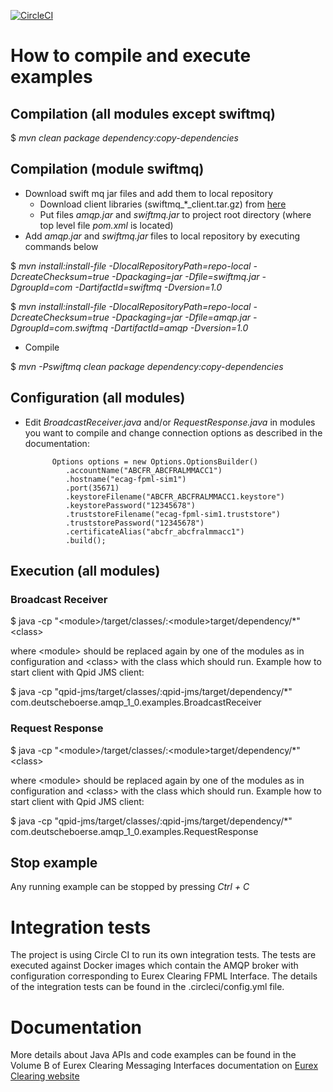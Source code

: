 [![CircleCI](https://circleci.com/gh/Eurex-Clearing-Messaging-Interfaces/Java-Code-Examples.svg?style=shield)](https://circleci.com/gh/Eurex-Clearing-Messaging-Interfaces/Java-Code-Examples)

# How to compile and execute examples


## Compilation (all modules except swiftmq)

 $ _mvn clean package dependency:copy-dependencies_

## Compilation (module swiftmq)

 * Download swift mq jar files and add them to local repository
     * Download client libraries (swiftmq_*_client.tar.gz) from [here](http://www.swiftmq.com/downloads/index.html)
     * Put files _amqp.jar_ and _swiftmq.jar_ to project root directory (where top level file _pom.xml_ is located)
 * Add _amqp.jar_ and _swiftmq.jar_ files to local repository by executing commands below

 $ _mvn install:install-file -DlocalRepositoryPath=repo-local -DcreateChecksum=true -Dpackaging=jar -Dfile=swiftmq.jar -DgroupId=com -DartifactId=swiftmq -Dversion=1.0_

 $ _mvn install:install-file -DlocalRepositoryPath=repo-local -DcreateChecksum=true -Dpackaging=jar -Dfile=amqp.jar -DgroupId=com.swiftmq -DartifactId=amqp -Dversion=1.0_

 * Compile

 $ _mvn -Pswiftmq clean package dependency:copy-dependencies_

## Configuration (all modules)
 * Edit _BroadcastReceiver.java_ and/or _RequestResponse.java_ in modules you want to compile and change connection options as described in the
documentation:

             Options options = new Options.OptionsBuilder()
                .accountName("ABCFR_ABCFRALMMACC1")
                .hostname("ecag-fpml-sim1")
                .port(35671)
                .keystoreFilename("ABCFR_ABCFRALMMACC1.keystore")
                .keystorePassword("12345678")
                .truststoreFilename("ecag-fpml-sim1.truststore")
                .truststorePassword("12345678")
                .certificateAlias("abcfr_abcfralmmacc1")
                .build();

## Execution (all modules)

### Broadcast Receiver
  $ java -cp "\<module\>/target/classes/:\<module\>target/dependency/*" \<class\>

where \<module\> should be replaced again by one of the modules as in configuration and \<class\> with the class which should run. Example how to start client with Qpid JMS client:

  $ java -cp "qpid-jms/target/classes/:qpid-jms/target/dependency/*" com.deutscheboerse.amqp_1_0.examples.BroadcastReceiver


### Request Response

  $ java -cp "\<module\>/target/classes/:\<module\>target/dependency/*" \<class\>

where \<module\> should be replaced again by one of the modules as in configuration and \<class\> with the class which should run. Example how to start client with Qpid JMS client:

  $ java -cp "qpid-jms/target/classes/:qpid-jms/target/dependency/*" com.deutscheboerse.amqp_1_0.examples.RequestResponse

## Stop example

Any running example can be stopped by pressing _Ctrl + C_

# Integration tests

The project is using Circle CI to run its own integration tests. The tests are executed against Docker images which contain the AMQP broker with configuration corresponding to Eurex Clearing FPML Interface. The details of the integration tests can be found in the .circleci/config.yml file.

# Documentation

More details about Java APIs and code examples can be found in the Volume B of Eurex Clearing Messaging Interfaces documentation on [Eurex Clearing website](http://www.eurexclearing.com/clearing-en/technology/eurex-release14/system-documentation/system-documentation/861464?frag=861450)

